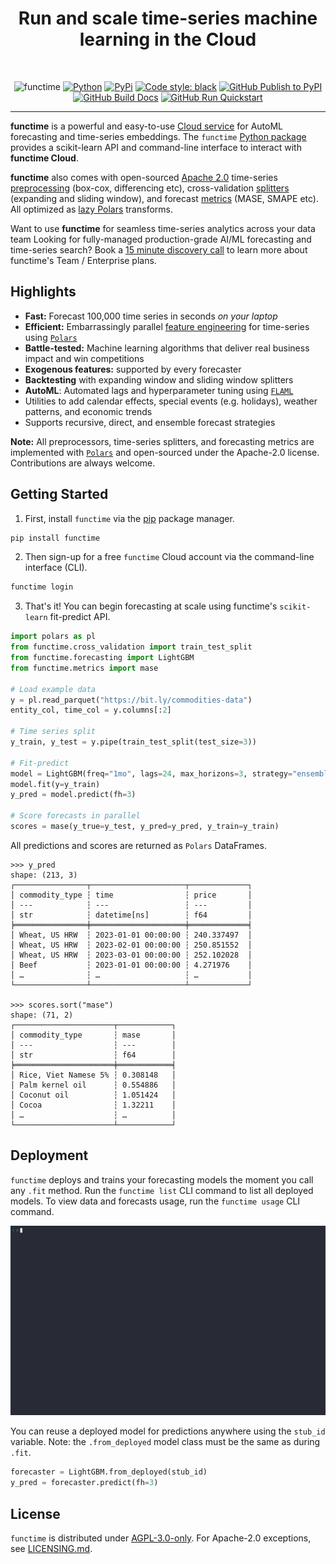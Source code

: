 <div align="center">
    <h1>Run and scale time-series machine learning in the Cloud</h1>
<br />

![functime](https://github.com/indexhub-ai/functime/raw/main/static/images/functime_banner.png)
[![Python](https://img.shields.io/pypi/pyversions/functime)](https://pypi.org/project/functime/)
[![PyPi](https://img.shields.io/pypi/v/functime?color=blue)](https://pypi.org/project/functime/)
[![Code style: black](https://img.shields.io/badge/code%20style-black-000000.svg)](https://github.com/psf/black)
[![GitHub Publish to PyPI](https://github.com/indexhub-ai/functime/actions/workflows/publish.yml/badge.svg)](https://github.com/indexhub-ai/functime/actions/workflows/publish.yml)
[![GitHub Build Docs](https://github.com/indexhub-ai/functime/actions/workflows/docs.yml/badge.svg)](https://docs.functime.ai/)
[![GitHub Run Quickstart](https://github.com/indexhub-ai/functime/actions/workflows/quickstart.yml/badge.svg)](https://github.com/indexhub-ai/functime/actions/workflows/quickstart.yml)

</div>

---
**functime** is a powerful and easy-to-use [Cloud service](https://functime.ai) for AutoML forecasting and time-series embeddings.
The `functime` [Python package](https://pypi.org/project/functime/) provides a scikit-learn API and command-line interface to interact with **functime Cloud**.

**functime** also comes with open-sourced [Apache 2.0](https://github.com/indexhub-ai/functime/blob/HEAD/LICENSING.md) time-series [preprocessing](https://docs.functime.ai/ref/preprocessing/) (box-cox, differencing etc), cross-validation [splitters](https://docs.functime.ai/ref/cross-validation/) (expanding and sliding window), and forecast [metrics](https://docs.functime.ai/ref/metrics/) (MASE, SMAPE etc). All optimized as [lazy Polars](https://pola-rs.github.io/polars-book/user-guide/lazy/using/) transforms.

Want to use **functime** for seamless time-series analytics across your data team
Looking for fully-managed production-grade AI/ML forecasting and time-series search?
Book a [15 minute discovery call](https://calendly.com/functime-indexhub) to learn more about functime's Team / Enterprise plans.

## Highlights
- **Fast:** Forecast 100,000 time series in seconds *on your laptop*
- **Efficient:** Embarrassingly parallel [feature engineering](https://docs.functime.ai/ref/preprocessing/) for time-series using [`Polars`](https://www.pola.rs/)
- **Battle-tested:** Machine learning algorithms that deliver real business impact and win competitions
- **Exogenous features:** supported by every forecaster
- **Backtesting** with expanding window and sliding window splitters
- **AutoML**: Automated lags and hyperparameter tuning using [`FLAML`](https://github.com/microsoft/FLAML)
- Utilities to add calendar effects, special events (e.g. holidays), weather patterns, and economic trends
- Supports recursive, direct, and ensemble forecast strategies

**Note:** All preprocessors, time-series splitters, and forecasting metrics are implemented with [`Polars`](https://www.pola.rs/) and open-sourced under the Apache-2.0 license. Contributions are always welcome.

## Getting Started
1. First, install `functime` via the [pip](https://pypi.org/project/functime) package manager.
```bash
pip install functime
```
2. Then sign-up for a free `functime` Cloud account via the command-line interface (CLI).
```bash
functime login
```
3. That's it! You can begin forecasting at scale using functime's `scikit-learn` fit-predict API.
```python
import polars as pl
from functime.cross_validation import train_test_split
from functime.forecasting import LightGBM
from functime.metrics import mase

# Load example data
y = pl.read_parquet("https://bit.ly/commodities-data")
entity_col, time_col = y.columns[:2]

# Time series split
y_train, y_test = y.pipe(train_test_split(test_size=3))

# Fit-predict
model = LightGBM(freq="1mo", lags=24, max_horizons=3, strategy="ensemble")
model.fit(y=y_train)
y_pred = model.predict(fh=3)

# Score forecasts in parallel
scores = mase(y_true=y_test, y_pred=y_pred, y_train=y_train)
```
All predictions and scores are returned as `Polars` DataFrames.
```
>>> y_pred
shape: (213, 3)
┌────────────────┬─────────────────────┬─────────────┐
│ commodity_type ┆ time                ┆ price       │
│ ---            ┆ ---                 ┆ ---         │
│ str            ┆ datetime[ns]        ┆ f64         │
╞════════════════╪═════════════════════╪═════════════╡
│ Wheat, US HRW  ┆ 2023-01-01 00:00:00 ┆ 240.337497  │
│ Wheat, US HRW  ┆ 2023-02-01 00:00:00 ┆ 250.851552  │
│ Wheat, US HRW  ┆ 2023-03-01 00:00:00 ┆ 252.102028  │
│ Beef           ┆ 2023-01-01 00:00:00 ┆ 4.271976    │
│ …              ┆ …                   ┆ …           │
└────────────────┴─────────────────────┴─────────────┘

>>> scores.sort("mase")
shape: (71, 2)
┌──────────────────────┬────────────┐
│ commodity_type       ┆ mase       │
│ ---                  ┆ ---        │
│ str                  ┆ f64        │
╞══════════════════════╪════════════╡
│ Rice, Viet Namese 5% ┆ 0.308148   │
│ Palm kernel oil      ┆ 0.554886   │
│ Coconut oil          ┆ 1.051424   │
│ Cocoa                ┆ 1.32211    │
│ …                    ┆ …          │
└──────────────────────┴────────────┘
```

## Deployment
`functime` deploys and trains your forecasting models the moment you call any `.fit` method.
Run the `functime list` CLI command to list all deployed models.
To view data and forecasts usage, run the `functime usage` CLI command.

![Example CLI usage](static/gifs/functime_cli_usage.gif)

You can reuse a deployed model for predictions anywhere using the `stub_id` variable.
Note: the `.from_deployed` model class must be the same as during `.fit`.
```python
forecaster = LightGBM.from_deployed(stub_id)
y_pred = forecaster.predict(fh=3)
```

## License
`functime` is distributed under [AGPL-3.0-only](LICENSE). For Apache-2.0 exceptions, see [LICENSING.md](https://github.com/indexhub-ai/functime/blob/HEAD/LICENSING.md).

